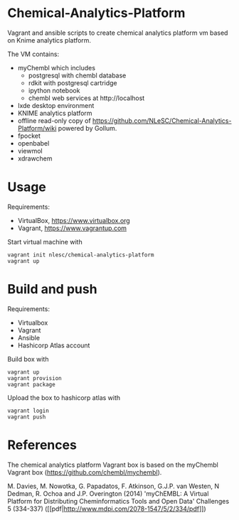 # Chemical-Analytics-Platform

Vagrant and ansible scripts to create chemical analytics platform vm based on Knime analytics platform.

The VM contains:
- myChembl which includes
    - postgresql with chembl database
    - rdkit with postgresql cartridge
    - ipython notebook
    - chembl web services at http://localhost
- lxde desktop environment
- KNIME analytics platform
- offline read-only copy of https://github.com/NLeSC/Chemical-Analytics-Platform/wiki powered by Gollum.
- fpocket
- openbabel
- viewmol
- xdrawchem

# Usage

Requirements:

* VirtualBox, https://www.virtualbox.org
* Vagrant, https://www.vagrantup.com

Start virtual machine with

    vagrant init nlesc/chemical-analytics-platform
    vagrant up

# Build and push

Requirements:

* Virtualbox
* Vagrant
* Ansible
* Hashicorp Atlas account

Build box with

    vagrant up
    vagrant provision
    vagrant package

Upload the box to hashicorp atlas with

    vagrant login
    vagrant push

# References

The chemical analytics platform Vagrant box is based on the myChembl Vagrant box (https://github.com/chembl/mychembl).

M. Davies, M. Nowotka, G. Papadatos, F. Atkinson, G.J.P. van Westen, N Dedman, R. Ochoa and J.P. Overington  (2014)
'myChEMBL: A Virtual Platform for Distributing Cheminformatics Tools and Open Data' Challenges 5 (334-337) ([[pdf|http://www.mdpi.com/2078-1547/5/2/334/pdf]])
